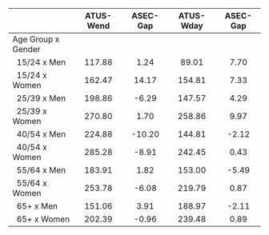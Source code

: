 
|                      |    ATUS-Wend |     ASEC-Gap |    ATUS-Wday |     ASEC-Gap |
| -------------------- | :----------: | :----------: | :----------: | :----------: |
| Age Group x Gender   |              |              |              |              |
| &nbsp;&nbsp;15/24 x Men |       117.88 |         1.24 |        89.01 |         7.70 |
| &nbsp;&nbsp;15/24 x Women |       162.47 |        14.17 |       154.81 |         7.33 |
| &nbsp;&nbsp;25/39 x Men |       198.86 |        -6.29 |       147.57 |         4.29 |
| &nbsp;&nbsp;25/39 x Women |       270.80 |         1.70 |       258.86 |         9.97 |
| &nbsp;&nbsp;40/54 x Men |       224.88 |       -10.20 |       144.81 |        -2.12 |
| &nbsp;&nbsp;40/54 x Women |       285.28 |        -8.91 |       242.45 |         0.43 |
| &nbsp;&nbsp;55/64 x Men |       183.91 |         1.82 |       153.00 |        -5.49 |
| &nbsp;&nbsp;55/64 x Women |       253.78 |        -6.08 |       219.79 |         0.87 |
| &nbsp;&nbsp;65+ x Men |       151.06 |         3.91 |       188.97 |        -2.11 |
| &nbsp;&nbsp;65+ x Women |       202.39 |        -0.96 |       239.48 |         0.89 |


